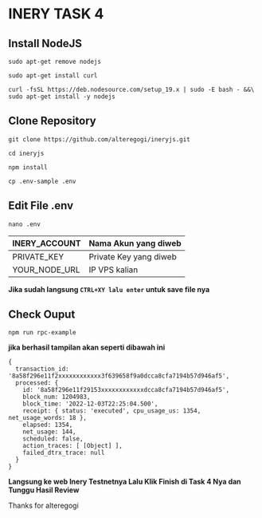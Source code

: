 # INERY TASK 4
## Install NodeJS
```
sudo apt-get remove nodejs
```
```
sudo apt-get install curl
```
```
curl -fsSL https://deb.nodesource.com/setup_19.x | sudo -E bash - &&\
sudo apt-get install -y nodejs
```
## Clone Repository
```
git clone https://github.com/alteregogi/ineryjs.git
```
```
cd ineryjs
```
```
npm install
```
```
cp .env-sample .env
```
## Edit File .env
```
nano .env
```
| INERY_ACCOUNT  | Nama Akun yang diweb  |
| ------------ | ------------ |
| PRIVATE_KEY | Private Key yang diweb |
| YOUR_NODE_URL  | IP VPS kalian |

**Jika sudah langsung `CTRL+XY lalu enter` untuk save file nya**
## Check Ouput
```
npm run rpc-example
```
**jika berhasil tampilan akan seperti dibawah ini**
```
{
  transaction_id: '8a58f296e11f2xxxxxxxxxxxx3f639658f9a0dcca8cfa7194b57d946af5',
  processed: {
    id: '8a58f296e11f29153xxxxxxxxxxxxdcca8cfa7194b57d946af5',
    block_num: 1204983,
    block_time: '2022-12-03T22:25:04.500',
    receipt: { status: 'executed', cpu_usage_us: 1354, net_usage_words: 18 },
    elapsed: 1354,
    net_usage: 144,
    scheduled: false,
    action_traces: [ [Object] ],
    failed_dtrx_trace: null
  }
}
```
**Langsung ke web Inery Testnetnya Lalu Klik Finish di Task 4 Nya dan Tunggu Hasil Review**

Thanks for alteregogi
